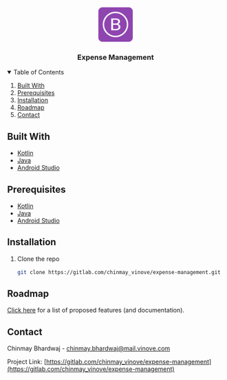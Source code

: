 <!-- PROJECT LOGO -->
<br />
<p align="center">
  <a href="https://gitlab.com/chinmay_vinove/expense-management">
    <img src="app/src/main/res/drawable/ic_logo.png" alt="Logo" width="80" height="80">
  </a>

  <h3 align="center">Expense Management</h3>
</p>



<!-- TABLE OF CONTENTS -->
<details open="open">
  <summary>Table of Contents</summary>
  <ol>
    <li><a href="#built-with">Built With</a></li>
    <li><a href="#prerequisites">Prerequisites</a></li>
    <li><a href="#installation">Installation</a></li>
    <li><a href="#roadmap">Roadmap</a></li>
    <li><a href="#contact">Contact</a></li>
  </ol>
</details>

## Built With

* [Kotlin](https://kotlinlang.org/)
* [Java](https://www.java.com/en/)
* [Android Studio](https://developer.android.com/studio)


## Prerequisites

* [Kotlin](https://kotlinlang.org/)
* [Java](https://www.java.com/en/)
* [Android Studio](https://developer.android.com/studio)

## Installation

1. Clone the repo
   ```sh
   git clone https://gitlab.com/chinmay_vinove/expense-management.git
   ```



<!-- ROADMAP -->
## Roadmap

[Click here](https://drive.google.com/drive/folders/19PDiIGvGa1Ja70Oxe-MOvS2jhy2T_xVG) for a list of proposed features (and documentation).


<!-- CONTACT -->
## Contact

Chinmay Bhardwaj - chinmay.bhardwaj@mail.vinove.com

Project Link: [https://gitlab.com/chinmay_vinove/expense-management](https://gitlab.com/chinmay_vinove/expense-management)

